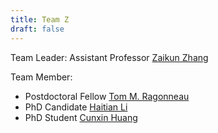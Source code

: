 ```yaml
---
title: Team Z
draft: false
---
```


Team Leader: Assistant Professor [Zaikun Zhang](https://www.zhangzk.net)

Team Member:
- Postdoctoral Fellow [Tom M. Ragonneau](https://tomragonneau.com)
- PhD Candidate [Haitian Li](https://lht97.github.io)
- PhD Student [Cunxin Huang](https://opthuang.github.io)